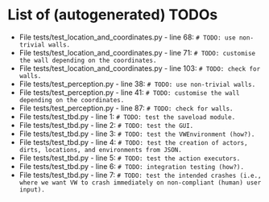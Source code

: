 # List of (autogenerated) TODOs

* File tests/test_location_and_coordinates.py - line 68: `# TODO: use non-trivial walls.`
* File tests/test_location_and_coordinates.py - line 71: `# TODO: customise the wall depending on the coordinates.`
* File tests/test_location_and_coordinates.py - line 103: `# TODO: check for walls.`
* File tests/test_perception.py - line 38: `# TODO: use non-trivial walls.`
* File tests/test_perception.py - line 41: `# TODO: customise the wall depending on the coordinates.`
* File tests/test_perception.py - line 87: `# TODO: check for walls.`
* File tests/test_tbd.py - line 1: `# TODO: test the saveload module.`
* File tests/test_tbd.py - line 2: `# TODO: test the GUI.`
* File tests/test_tbd.py - line 3: `# TODO: test the VWEnvironment (how?).`
* File tests/test_tbd.py - line 4: `# TODO: test the creation of actors, dirts, locations, and environments from JSON.`
* File tests/test_tbd.py - line 5: `# TODO: test the action executors.`
* File tests/test_tbd.py - line 6: `# TODO: integration testing (how?).`
* File tests/test_tbd.py - line 7: `# TODO: test the intended crashes (i.e., where we want VW to crash immediately on non-compliant (human) user input).`
